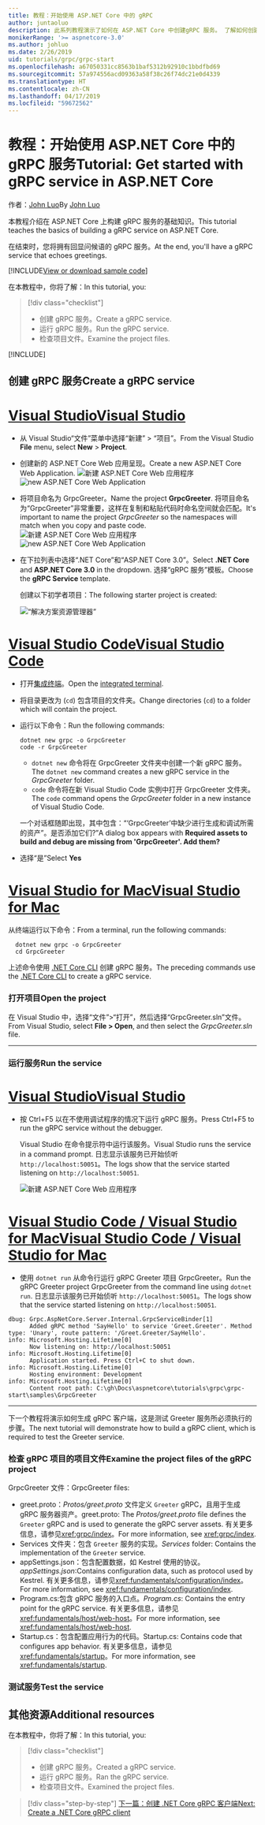 ```yaml
---
title: 教程：开始使用 ASP.NET Core 中的 gRPC
author: juntaoluo
description: 此系列教程演示了如何在 ASP.NET Core 中创建gRPC 服务。 了解如何创建 gRPC 服务项目、编辑原型文件并添加双工流式处理调用。
monikerRange: '>= aspnetcore-3.0'
ms.author: johluo
ms.date: 2/26/2019
uid: tutorials/grpc/grpc-start
ms.openlocfilehash: a67050331cc8563b1baf5312b92910c1bbdfbd69
ms.sourcegitcommit: 57a974556acd09363a58f38c26f74dc21e0d4339
ms.translationtype: HT
ms.contentlocale: zh-CN
ms.lasthandoff: 04/17/2019
ms.locfileid: "59672562"
---
```

# <a name="tutorial-get-started-with-grpc-service-in-aspnet-core"></a><span data-ttu-id="65173-104">教程：开始使用 ASP.NET Core 中的 gRPC 服务</span><span class="sxs-lookup"><span data-stu-id="65173-104">Tutorial: Get started with gRPC service in ASP.NET Core</span></span>

<span data-ttu-id="65173-105">作者：[John Luo](https://github.com/juntaoluo)</span><span class="sxs-lookup"><span data-stu-id="65173-105">By [John Luo](https://github.com/juntaoluo)</span></span>

<span data-ttu-id="65173-106">本教程介绍在 ASP.NET Core 上构建 gRPC 服务的基础知识。</span><span class="sxs-lookup"><span data-stu-id="65173-106">This tutorial teaches the basics of building a gRPC service on ASP.NET Core.</span></span>

<span data-ttu-id="65173-107">在结束时，您将拥有回显问候语的 gRPC 服务。</span><span class="sxs-lookup"><span data-stu-id="65173-107">At the end, you'll have a gRPC service that echoes greetings.</span></span>

[!INCLUDE[View or download sample code](~/includes/grpc/download.md)]

<span data-ttu-id="65173-108">在本教程中，你将了解：</span><span class="sxs-lookup"><span data-stu-id="65173-108">In this tutorial, you:</span></span>

> [!div class="checklist"]
> * <span data-ttu-id="65173-109">创建 gRPC 服务。</span><span class="sxs-lookup"><span data-stu-id="65173-109">Create a gRPC service.</span></span>
> * <span data-ttu-id="65173-110">运行 gRPC 服务。</span><span class="sxs-lookup"><span data-stu-id="65173-110">Run the gRPC service.</span></span>
> * <span data-ttu-id="65173-111">检查项目文件。</span><span class="sxs-lookup"><span data-stu-id="65173-111">Examine the project files.</span></span>

[!INCLUDE[](~/includes/net-core-prereqs-all-3.0.md)]

## <a name="create-a-grpc-service"></a><span data-ttu-id="65173-112">创建 gRPC 服务</span><span class="sxs-lookup"><span data-stu-id="65173-112">Create a gRPC service</span></span>

# <a name="visual-studiotabvisual-studio"></a>[<span data-ttu-id="65173-113">Visual Studio</span><span class="sxs-lookup"><span data-stu-id="65173-113">Visual Studio</span></span>](#tab/visual-studio)

* <span data-ttu-id="65173-114">从 Visual Studio“文件”菜单中选择“新建” > “项目”。</span><span class="sxs-lookup"><span data-stu-id="65173-114">From the Visual Studio **File** menu, select **New** > **Project**.</span></span>
* <span data-ttu-id="65173-115">创建新的 ASP.NET Core Web 应用呈现。</span><span class="sxs-lookup"><span data-stu-id="65173-115">Create a new ASP.NET Core Web Application.</span></span>
  <span data-ttu-id="65173-116">![新建 ASP.NET Core Web 应用程序](grpc-start/_static/np_3_0.1.png)</span><span class="sxs-lookup"><span data-stu-id="65173-116">![new ASP.NET Core Web Application](grpc-start/_static/np_3_0.1.png)</span></span>
* <span data-ttu-id="65173-117">将项目命名为 GrpcGreeter。</span><span class="sxs-lookup"><span data-stu-id="65173-117">Name the project **GrpcGreeter**.</span></span> <span data-ttu-id="65173-118">将项目命名为“GrpcGreeter”非常重要，这样在复制和粘贴代码时命名空间就会匹配。</span><span class="sxs-lookup"><span data-stu-id="65173-118">It's important to name the project *GrpcGreeter* so the namespaces will match when you copy and paste code.</span></span>
  <span data-ttu-id="65173-119">![新建 ASP.NET Core Web 应用程序](grpc-start/_static/np_3_0.2.png)</span><span class="sxs-lookup"><span data-stu-id="65173-119">![new ASP.NET Core Web Application](grpc-start/_static/np_3_0.2.png)</span></span>
* <span data-ttu-id="65173-120">在下拉列表中选择“.NET Core”和“ASP.NET Core 3.0”。</span><span class="sxs-lookup"><span data-stu-id="65173-120">Select **.NET Core** and **ASP.NET Core 3.0** in the dropdown.</span></span> <span data-ttu-id="65173-121">选择“gRPC 服务”模板。</span><span class="sxs-lookup"><span data-stu-id="65173-121">Choose the **gRPC Service** template.</span></span>

  <span data-ttu-id="65173-122">创建以下初学者项目：</span><span class="sxs-lookup"><span data-stu-id="65173-122">The following starter project is created:</span></span>

  ![“解决方案资源管理器”](grpc-start/_static/se3.0.png)

# <a name="visual-studio-codetabvisual-studio-code"></a>[<span data-ttu-id="65173-124">Visual Studio Code</span><span class="sxs-lookup"><span data-stu-id="65173-124">Visual Studio Code</span></span>](#tab/visual-studio-code)

* <span data-ttu-id="65173-125">打开[集成终端](https://code.visualstudio.com/docs/editor/integrated-terminal)。</span><span class="sxs-lookup"><span data-stu-id="65173-125">Open the [integrated terminal](https://code.visualstudio.com/docs/editor/integrated-terminal).</span></span>
* <span data-ttu-id="65173-126">将目录更改为 (`cd`) 包含项目的文件夹。</span><span class="sxs-lookup"><span data-stu-id="65173-126">Change directories (`cd`) to a folder which will contain the project.</span></span>
* <span data-ttu-id="65173-127">运行以下命令：</span><span class="sxs-lookup"><span data-stu-id="65173-127">Run the following commands:</span></span>

  ```console
  dotnet new grpc -o GrpcGreeter
  code -r GrpcGreeter
  ```

  * <span data-ttu-id="65173-128">`dotnet new` 命令将在 GrpcGreeter 文件夹中创建一个新 gRPC 服务。</span><span class="sxs-lookup"><span data-stu-id="65173-128">The `dotnet new` command creates a new gRPC service in the *GrpcGreeter* folder.</span></span>
  * <span data-ttu-id="65173-129">`code` 命令将在新 Visual Studio Code 实例中打开 GrpcGreeter 文件夹。</span><span class="sxs-lookup"><span data-stu-id="65173-129">The `code` command opens the *GrpcGreeter* folder in a new instance of Visual Studio Code.</span></span>

  <span data-ttu-id="65173-130">一个对话框随即出现，其中包含：“‘GrpcGreeter’中缺少进行生成和调试所需的资产”。是否添加它们?”</span><span class="sxs-lookup"><span data-stu-id="65173-130">A dialog box appears with **Required assets to build and debug are missing from 'GrpcGreeter'. Add them?**</span></span>
* <span data-ttu-id="65173-131">选择“是”</span><span class="sxs-lookup"><span data-stu-id="65173-131">Select **Yes**</span></span>

# <a name="visual-studio-for-mactabvisual-studio-mac"></a>[<span data-ttu-id="65173-132">Visual Studio for Mac</span><span class="sxs-lookup"><span data-stu-id="65173-132">Visual Studio for Mac</span></span>](#tab/visual-studio-mac)

<span data-ttu-id="65173-133">从终端运行以下命令：</span><span class="sxs-lookup"><span data-stu-id="65173-133">From a terminal, run the following commands:</span></span>

```console
  dotnet new grpc -o GrpcGreeter
  cd GrpcGreeter
```

<span data-ttu-id="65173-134">上述命令使用 [.NET Core CLI](/dotnet/core/tools/dotnet) 创建 gRPC 服务。</span><span class="sxs-lookup"><span data-stu-id="65173-134">The preceding commands use the [.NET Core CLI](/dotnet/core/tools/dotnet) to create a gRPC service.</span></span>

### <a name="open-the-project"></a><span data-ttu-id="65173-135">打开项目</span><span class="sxs-lookup"><span data-stu-id="65173-135">Open the project</span></span>

<span data-ttu-id="65173-136">在 Visual Studio 中，选择“文件”>“打开”，然后选择“GrpcGreeter.sln”文件。</span><span class="sxs-lookup"><span data-stu-id="65173-136">From Visual Studio, select **File > Open**, and then select the *GrpcGreeter.sln* file.</span></span>

<!-- End of VS tabs -->

---

### <a name="run-the-service"></a><span data-ttu-id="65173-137">运行服务</span><span class="sxs-lookup"><span data-stu-id="65173-137">Run the service</span></span>

# <a name="visual-studiotabvisual-studio"></a>[<span data-ttu-id="65173-138">Visual Studio</span><span class="sxs-lookup"><span data-stu-id="65173-138">Visual Studio</span></span>](#tab/visual-studio)

* <span data-ttu-id="65173-139">按 Ctrl+F5 以在不使用调试程序的情况下运行 gRPC 服务。</span><span class="sxs-lookup"><span data-stu-id="65173-139">Press Ctrl+F5 to run the gRPC service without the debugger.</span></span>

  <span data-ttu-id="65173-140">Visual Studio 在命令提示符中运行该服务。</span><span class="sxs-lookup"><span data-stu-id="65173-140">Visual Studio runs the service in a command prompt.</span></span> <span data-ttu-id="65173-141">日志显示该服务已开始侦听 `http://localhost:50051`。</span><span class="sxs-lookup"><span data-stu-id="65173-141">The logs show that the service started listening on `http://localhost:50051`.</span></span>

  ![新建 ASP.NET Core Web 应用程序](grpc-start/_static/server_start.png)

# <a name="visual-studio-code--visual-studio-for-mactabvisual-studio-codevisual-studio-mac"></a>[<span data-ttu-id="65173-143">Visual Studio Code / Visual Studio for Mac</span><span class="sxs-lookup"><span data-stu-id="65173-143">Visual Studio Code / Visual Studio for Mac</span></span>](#tab/visual-studio-code+visual-studio-mac)

* <span data-ttu-id="65173-144">使用 `dotnet run` 从命令行运行 gRPC Greeter 项目 GrpcGreeter。</span><span class="sxs-lookup"><span data-stu-id="65173-144">Run the gRPC Greeter project GrpcGreeter from the command line using `dotnet run`.</span></span> <span data-ttu-id="65173-145">日志显示该服务已开始侦听 `http://localhost:50051`。</span><span class="sxs-lookup"><span data-stu-id="65173-145">The logs show that the service started listening on `http://localhost:50051`.</span></span>

```console
dbug: Grpc.AspNetCore.Server.Internal.GrpcServiceBinder[1]
      Added gRPC method 'SayHello' to service 'Greet.Greeter'. Method type: 'Unary', route pattern: '/Greet.Greeter/SayHello'.
info: Microsoft.Hosting.Lifetime[0]
      Now listening on: http://localhost:50051
info: Microsoft.Hosting.Lifetime[0]
      Application started. Press Ctrl+C to shut down.
info: Microsoft.Hosting.Lifetime[0]
      Hosting environment: Development
info: Microsoft.Hosting.Lifetime[0]
      Content root path: C:\gh\Docs\aspnetcore\tutorials\grpc\grpc-start\samples\GrpcGreeter
```

<!-- End of combined VS/Mac tabs -->

---

<span data-ttu-id="65173-146">下一个教程将演示如何生成 gRPC 客户端，这是测试 Greeter 服务所必须执行的步骤。</span><span class="sxs-lookup"><span data-stu-id="65173-146">The next tutorial will demonstrate how to build a gRPC client, which is required to test the Greeter service.</span></span>

### <a name="examine-the-project-files-of-the-grpc-project"></a><span data-ttu-id="65173-147">检查 gRPC 项目的项目文件</span><span class="sxs-lookup"><span data-stu-id="65173-147">Examine the project files of the gRPC project</span></span>

<span data-ttu-id="65173-148">GrpcGreeter 文件：</span><span class="sxs-lookup"><span data-stu-id="65173-148">GrpcGreeter files:</span></span>

* <span data-ttu-id="65173-149">greet.proto：*Protos/greet.proto* 文件定义 `Greeter` gRPC，且用于生成 gRPC 服务器资产。</span><span class="sxs-lookup"><span data-stu-id="65173-149">greet.proto: The *Protos/greet.proto* file defines the `Greeter` gRPC and is used to generate the gRPC server assets.</span></span> <span data-ttu-id="65173-150">有关更多信息，请参见<xref:grpc/index>。</span><span class="sxs-lookup"><span data-stu-id="65173-150">For more information, see <xref:grpc/index>.</span></span>
* <span data-ttu-id="65173-151">Services 文件夹：包含 `Greeter` 服务的实现。</span><span class="sxs-lookup"><span data-stu-id="65173-151">*Services* folder: Contains the implementation of the `Greeter` service.</span></span>
* <span data-ttu-id="65173-152">appSettings.json：包含配置数据，如 Kestrel 使用的协议。</span><span class="sxs-lookup"><span data-stu-id="65173-152">*appSettings.json*:Contains configuration data, such as protocol used by Kestrel.</span></span> <span data-ttu-id="65173-153">有关更多信息，请参见<xref:fundamentals/configuration/index>。</span><span class="sxs-lookup"><span data-stu-id="65173-153">For more information, see <xref:fundamentals/configuration/index>.</span></span>
* <span data-ttu-id="65173-154">Program.cs:包含 gRPC 服务的入口点。</span><span class="sxs-lookup"><span data-stu-id="65173-154">*Program.cs*: Contains the entry point for the gRPC service.</span></span> <span data-ttu-id="65173-155">有关更多信息，请参见<xref:fundamentals/host/web-host>。</span><span class="sxs-lookup"><span data-stu-id="65173-155">For more information, see <xref:fundamentals/host/web-host>.</span></span>
* <span data-ttu-id="65173-156">Startup.cs：包含配置应用行为的代码。</span><span class="sxs-lookup"><span data-stu-id="65173-156">Startup.cs: Contains code that configures app behavior.</span></span> <span data-ttu-id="65173-157">有关更多信息，请参见<xref:fundamentals/startup>。</span><span class="sxs-lookup"><span data-stu-id="65173-157">For more information, see <xref:fundamentals/startup>.</span></span>

### <a name="test-the-service"></a><span data-ttu-id="65173-158">测试服务</span><span class="sxs-lookup"><span data-stu-id="65173-158">Test the service</span></span>

## <a name="additional-resources"></a><span data-ttu-id="65173-159">其他资源</span><span class="sxs-lookup"><span data-stu-id="65173-159">Additional resources</span></span>

<span data-ttu-id="65173-160">在本教程中，你将了解：</span><span class="sxs-lookup"><span data-stu-id="65173-160">In this tutorial, you:</span></span>

> [!div class="checklist"]
> * <span data-ttu-id="65173-161">创建 gRPC 服务。</span><span class="sxs-lookup"><span data-stu-id="65173-161">Created a gRPC service.</span></span>
> * <span data-ttu-id="65173-162">运行 gRPC 服务。</span><span class="sxs-lookup"><span data-stu-id="65173-162">Ran the gRPC service.</span></span>
> * <span data-ttu-id="65173-163">检查项目文件。</span><span class="sxs-lookup"><span data-stu-id="65173-163">Examined the project files.</span></span>

> [!div class="step-by-step"]
> [<span data-ttu-id="65173-164">下一篇：创建 .NET Core gRPC 客户端</span><span class="sxs-lookup"><span data-stu-id="65173-164">Next: Create a .NET Core gRPC client</span></span>](xref:tutorials/grpc/grpc-client)